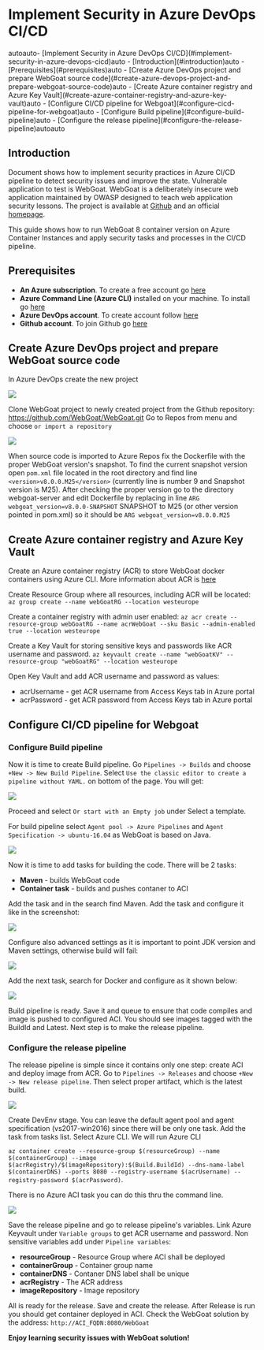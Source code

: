# Implement Security in Azure DevOps CI/CD

<!-- TOC -->autoauto- [Implement Security in Azure DevOps CI/CD](#implement-security-in-azure-devops-cicd)auto    - [Introduction](#introduction)auto    - [Prerequisites](#prerequisites)auto    - [Create Azure DevOps project and prepare WebGoat source code](#create-azure-devops-project-and-prepare-webgoat-source-code)auto    - [Create Azure container registry and Azure Key Vault](#create-azure-container-registry-and-azure-key-vault)auto    - [Configure CI/CD pipeline for Webgoat](#configure-cicd-pipeline-for-webgoat)auto        - [Configure Build pipeline](#configure-build-pipeline)auto        - [Configure the release pipeline](#configure-the-release-pipeline)autoauto<!-- /TOC -->

## Introduction

Document shows how to implement security practices in Azure CI/CD pipeline to detect security issues and improve the state. Vulnerable application to test is WebGoat.
WebGoat is a deliberately insecure web application maintained by OWASP designed to teach web application security lessons. The project is available at [Github](https://github.com/WebGoat/WebGoat) and an official [homepage](https://www.owasp.org/index.php/Category:OWASP_WebGoat_Project).

This guide shows how to run WebGoat 8 container version on Azure Container Instances and apply security tasks and processes in the CI/CD pipeline.

## Prerequisites

* **An Azure subscription**. To create a free account go [here](https://azure.microsoft.com/en-gb/free/?utm_source=jeliknes&utm_medium=blog&utm_campaign=storage&WT.mc_id=storage-blog-jeliknes)
* **Azure Command Line (Azure CLI)** installed on your machine. To install go [here](https://docs.microsoft.com/en-us/cli/azure/install-azure-cli?view=azure-cli-latest)
* **Azure DevOps account**. To create account follow [here](https://azure.microsoft.com/en-in/services/devops/pipelines/)
* **Github account**. To join Github go [here](https://github.com/join) 

## Create Azure DevOps project and prepare WebGoat source code

In Azure DevOps create the new project

![](https://githubpictures.blob.core.windows.net/webgoataci/CreateProject.png)

Clone WebGoat project to newly created project from the Github repository: https://github.com/WebGoat/WebGoat.git
Go to Repos from menu and choose `or import a repository`

![](https://githubpictures.blob.core.windows.net/webgoataci/ImportProject.png)

When source code is imported to Azure Repos fix the Dockerfile with the proper WebGoat version's snapshot. To find the current snapshot version open `pom.xml` file located in the root directory and find line `<version>v8.0.0.M25</version>` (currently line is number 9 and Snapshot version is M25). After checking the proper version go to the directory webgoat-server and edit Dockerfile by replacing in line `ARG webgoat_version=v8.0.0-SNAPSHOT` SNAPSHOT to M25 (or other version pointed in pom.xml) so it should be `ARG webgoat_version=v8.0.0.M25`

## Create Azure container registry and Azure Key Vault

Create an Azure container registry (ACR) to store WebGoat docker containers using Azure CLI. More information about ACR is [here](https://docs.microsoft.com/en-us/azure/container-registry/)

Create Resource Group where all resources, including ACR will be located:
`az group create --name webGoatRG --location westeurope`

Create a container registry with admin user enabled:
`az acr create --resource-group webGoatRG --name acrWebGoat --sku Basic --admin-enabled true --location westeurope`

Create a Key Vault for storing sensitive keys and passwords like ACR username and password.
`az keyvault create --name "webGoatKV" --resource-group "webGoatRG" --location westeurope`

Open Key Vault and add ACR username and password as values:
* acrUsername - get ACR username from Access Keys tab in Azure portal
* acrPassword - get ACR password from Access Keys tab in Azure portal

## Configure CI/CD pipeline for Webgoat

### Configure Build pipeline

Now it is time to create Build pipeline. Go `Pipelines -> Builds` and choose `+New -> New Build Pipeline`. Select `Use the classic editor to create a pipeline without YAML.` on bottom of the page.
You will get:

![](https://githubpictures.blob.core.windows.net/webgoataci/SelectRepositoryBuild.png)

Proceed and select `Or start with an Empty job` under Select a template.

For build pipeline select `Agent pool -> Azure Pipelines` and `Agent Specification -> ubuntu-16.04` as WebGoat is based on Java.

![](https://githubpictures.blob.core.windows.net/webgoataci/UbuntuPool.png)

Now it is time to add tasks for building the code. There will be 2 tasks:

* **Maven** - builds WebGoat code 
* **Container task** - builds and pushes contaner to ACI

Add the task and in the search find Maven. Add the task and configure it like in the screenshot:

![](https://githubpictures.blob.core.windows.net/webgoataci/ConfigureMaven.png)

Configure also advanced settings as it is important to point JDK version and Maven settings, otherwise build will fail:

![](https://githubpictures.blob.core.windows.net/webgoataci/MavenDetails.png)

Add the next task, search for Docker and configure as it shown below:

![](https://githubpictures.blob.core.windows.net/webgoataci/BuildPushContainer.png)

Build pipeline is ready. Save it and queue to ensure that code compiles and image is pushed to configured ACI. You should see images tagged with the BuildId and Latest. Next step is to make the release pipeline.

### Configure the release pipeline

The release pipeline is simple since it contains only one step: create ACI and deploy image from ACR. 
Go to `Pipelines -> Releases` and choose `+New -> New release pipeline`.
Then select proper artifact, which is the latest build.

![](https://githubpictures.blob.core.windows.net/webgoataci/ReleasePipeline.png)

Create DevEnv stage. You can leave the default agent pool and agent specification (vs2017-win2016) since there will be only one task.
Add the task from tasks list. Select Azure CLI. We will run Azure CLI 

`az container create --resource-group $(resourceGroup) --name $(containerGroup) --image $(acrRegistry)/$(imageRepository):$(Build.BuildId) --dns-name-label $(containerDNS) --ports 8080 --registry-username $(acrUsername) --registry-password $(acrPassword)`.

There is no Azure ACI task you can do this thru the command line.

![](https://githubpictures.blob.core.windows.net/webgoataci/DeployContainerToAci.png)

Save the release pipeline and go to release pipeline's variables. Link Azure Keyvault under `Variable groups` to get ACR username and password. Non sensitive variables add under `Pipeline variables`:

* **resourceGroup** - Resource Group where ACI shall be deployed
* **containerGroup** - Container group name
* **containerDNS** - Contaner DNS label shall be unique
* **acrRegistry** - The ACR address
* **imageRepository** - Image repository

All is ready for the release. Save and create the release. After Release is run you should get container deployed in ACI.
Check the WebGoat solution by the address: `http://ACI_FQDN:8080/WebGoat`

**Enjoy learning security issues with WebGoat solution!**


